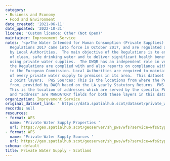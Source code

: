 ```yaml
---
category:
- Business and Economy
- Food and Environment
date_created: '2021-06-11'
date_updated: '2022-10-31'
license: 'Custom licence: Other (Not Open)'
maintainer: Improvement Service
notes: '<p>The Water Intended for Human Consumption (Private Supplies) (Scotland)
  Regulations 2017 came into force in October 2017, and are regulated and enforced
  by Local Authorities.  The main objective of the Regulations is to ensure the provision
  of clean, safe drinking water and to deliver significant health benefits to those
  using private water supplies.  The DWQR has an independent role in verifying that
  the Regulations are complied with and also reports on compliance with the Regulations
  to the European Commission. Local Authorities are required to maintain a register
  of every private water supply to premises in its area.  This dataset consists of
  2 point layers;  PWS Sources: This is the locations from where the PWS originates
  from, provided by DWQR based on the LA yearly Statutory Returns  PWS properties:
  This is the location of addresses which are served by the specific PWS source.  "UPRN"
  and "address" are MANDATORY fields for both these layers in this dataset.</p>'
organization: Improvement Service
original_dataset_link: ' https://data.spatialhub.scot/dataset/private_water_supply-is'
records: null
resources:
- format: WFS
  name: 'Private Water Supply Properties '
  url: https://geo.spatialhub.scot/geoserver/sh_pws/wfs?service=wfs&typeName=sh_pws:pub_pwsp
- format: WFS
  name: 'Private Water Supply Sources '
  url: https://geo.spatialhub.scot/geoserver/sh_pws/wfs?service=wfs&typeName=sh_pws:pub_pwss
schema: default
title: Private Water Supply - Scotland
---
```

